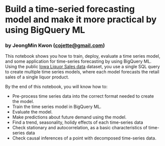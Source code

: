 
# Build a time-seried forecasting model and make it more practical by using BigQuery ML
### by JeongMin Kwon (cojette@gmail.com)

This notebook shows you how to train, deploy, evaluate a time series model, and some application for time-series forecasting by using BigQuery ML. 
Using the public [Iowa Liquor Sales data](https://console.cloud.google.com/marketplace/details/obfuscated-ga360-data/obfuscated-ga360-data?filter=solution-type:dataset) dataset, you use a single SQL query to create multiple time series models, where each model forecasts the retail sales of a single liquor product. 

By the end of this notebook, you will know how to:
* Pre-process time series data into the correct format needed to create the model.
* Train the time series model in BigQuery ML.
* Evaluate the model.
* Make predictions about future demand using the model.
* Find a trend, seasonality, holidy effects of each time-series data
* Check stationary and autocorrelation, as a basic characteristics of time-series data
* Check causal inferences of a point with decomposed time-series data. 
